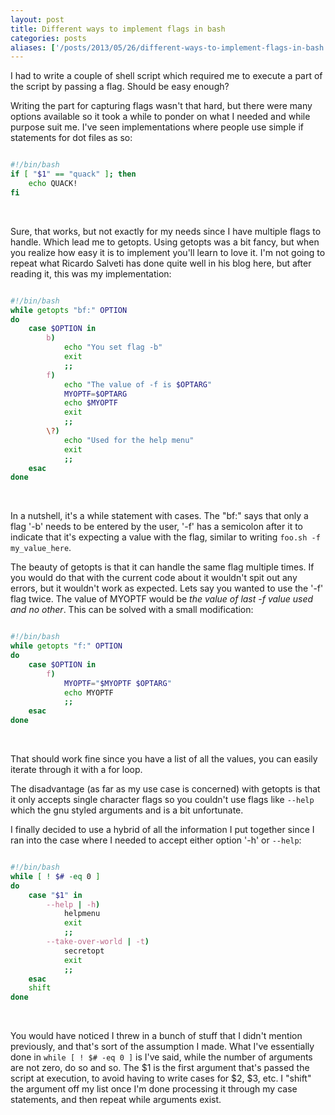 ```yaml
---
layout: post
title: Different ways to implement flags in bash
categories: posts
aliases: ['/posts/2013/05/26/different-ways-to-implement-flags-in-bash']
---
```


I had to write a couple of shell script which required me to execute a part of the script by passing a flag. Should be easy enough?

Writing the part for capturing flags wasn't that hard, but there were many options available so it took a while to ponder on what I needed and while purpose suit me. I've seen implementations where people use simple if statements for dot files as so:

~~~ bash

#!/bin/bash
if [ "$1" == "quack" ]; then
	echo QUACK!
fi

~~~
<br>

Sure, that works, but not exactly for my needs since I have multiple flags to handle. Which lead me to getopts. Using getopts was a bit fancy, but when you realize how easy it is to implement you'll learn to love it. I'm not going to repeat what Ricardo Salveti has done quite well in his blog here, but after reading it, this was my implementation:

~~~ bash

#!/bin/bash
while getopts "bf:" OPTION
do
	case $OPTION in
		b)
			echo "You set flag -b"
			exit
			;;
		f)
			echo "The value of -f is $OPTARG"
			MYOPTF=$OPTARG
			echo $MYOPTF
			exit
			;;
		\?)
			echo "Used for the help menu"
			exit
			;;
	esac
done

~~~
<br>

In a nutshell, it's a while statement with cases. The "bf:" says that only a flag '-b' needs to be entered by the user, '-f' has a semicolon after it to indicate that it's expecting a value with the flag, similar to writing `foo.sh -f my_value_here`.

The beauty of getopts is that it can handle the same flag multiple times. If you would do that with the current code about it wouldn't spit out any errors, but it wouldn't work as expected. Lets say you wanted to use the '-f' flag twice. The value of MYOPTF would be _the value of last -f value used and no other_. This can be solved with a small modification:

~~~ bash

#!/bin/bash
while getopts "f:" OPTION
do
	case $OPTION in
		f)
			MYOPTF="$MYOPTF $OPTARG"
			echo MYOPTF
			;;
	esac
done

~~~
<br>

That should work fine since you have a list of all the values, you can easily iterate through it with a for loop.

The disadvantage (as far as my use case is concerned) with getopts is that it only accepts single character flags so you couldn't use flags like `--help` which the gnu styled arguments and is a bit unfortunate.

I finally decided to use a hybrid of all the information I put together since I ran into the case where I needed to accept either option '-h' or `--help`:

~~~ bash

#!/bin/bash
while [ ! $# -eq 0 ]
do
	case "$1" in
		--help | -h)
			helpmenu
			exit
			;;
		--take-over-world | -t)
			secretopt
			exit
			;;
	esac
	shift
done

~~~
<br>

You would have noticed I threw in a bunch of stuff that I didn't mention previously, and that's sort of the assumption I made. 
What I've essentially done in `while [ ! $# -eq 0 ]` is I've said, while the number of arguments are not zero, do so and so.
The $1 is the first argument that's passed the script at execution, to avoid having to write cases for $2, $3, etc. I "shift" the argument off my list once I'm done processing it through my case statements, and then repeat while arguments exist.